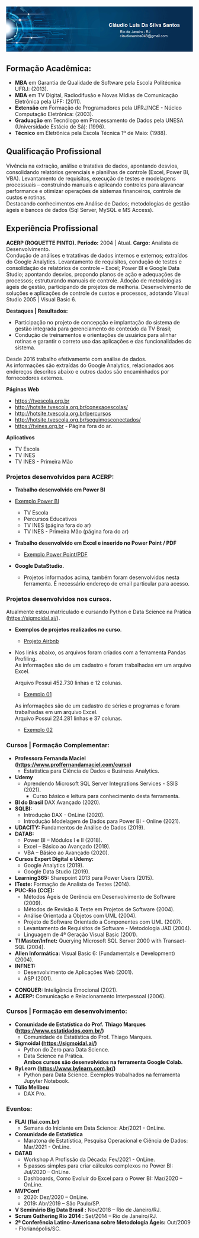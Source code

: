 ﻿
<p align="center">
<img src="banner05.png">
</p>

## Formação Acadêmica:
* **MBA** em  Garantia de Qualidade de Software pela Escola Politécnica UFRJ: (2013).<br>
* **MBA** em TV Digital, Radiodifusão e Novas Mídias de Comunicação Eletrônica pela UFF: (2011).<br>
* **Extensão** em Formação de Programadores pela UFRJ/NCE - Núcleo Computação Eletrônica: (2003).<br>
* **Graduação** em Tecnólogo em Processamento de Dados pela UNESA (Universidade Estácio de Sá): (1996). <br>
* **Técnico** em Eletrônica pela Escola Técnica 1º de Maio: (1988).
<p>

## Qualificação Profissional
Vivência na extração, análise e tratativa de dados, apontando desvios, consolidando relatórios gerenciais e planilhas de controle (Excel, Power BI, VBA). Levantamento de requisitos, execução de testes e modelagens processuais – construindo manuais e aplicando controles para alavancar performance e otimizar operações de sistemas financeiros, controle de custos e rotinas.<br>
Destacando conhecimentos em Análise de Dados; metodologias de gestão ágeis e bancos de dados (Sql Server, MySQL e MS Access).
<p>

## Experiência Profissional
**ACERP (ROQUETTE PINTO). Período:** 2004 | Atual. **Cargo:** Analista de Desenvolvimento.<br>
Condução de análises e tratativas de dados internos e externos; extraídos do Google Analytics. Levantamento de requisitos, condução de testes e consolidação de relatórios de controle – Excel; Power BI e Google Data Studio; apontando desvios, propondo planos de ação e adequações de processos; estruturando manuais de controle. Adoção de metodologias ágeis de gestão, participando de projetos de melhoria.  Desenvolvimento de soluções e aplicações de controle de custos e processos, adotando Visual Studio 2005 | Visual Basic 6. 
<p>

**Destaques | Resultados:**
* Participação no projeto de concepção e implantação do sistema de gestão integrada para gerenciamento do conteúdo da TV Brasil;
* Condução de treinamentos e orientações de usuários para alinhar rotinas e garantir o correto uso das aplicações e das funcionalidades do sistema.
<p>

Desde 2016 trabalho efetivamente com análise de dados. <br>
As informações são extraídas do Google Analytics, relacionados aos endereços descritos abaixo e outros dados são encaminhados por fornecedores externos.
<p>

**Páginas Web** <p>

* https://tvescola.org.br
* http://hotsite.tvescola.org.br/conexaoescolas/ 
* http://hotsite.tvescola.org.br/percursos 
* http://hotsite.tvescola.org.br/seguimosconectados/
* https://tvines.org.br - Página fora do ar.<p>

**Aplicativos** <p>
* TV Escola 
* TV INES
* TV INES - Primeira Mão <p>


### Projetos desenvolvidos para ACERP:

* **Trabalho desenvolvido em Power BI**

* [Exemplo Power BI](https://bit.ly/2Nau0Mi)<p>

	* TV Escola
	* Percursos Educativos 
	* TV INES (página fora do ar)
	* TV INES - Primeira Mão (página fora do ar)
	<p>

	
* **Trabalho desenvolvido em Excel e inserido no Power Point / PDF**
	* [Exemplo Power Point/PDF](https://bit.ly/2ZrYjAp)<p>

* **Google DataStudio.**
	* Projetos informados acima, também foram desenvolvidos nesta ferramenta. É necessário endereço de email particular para acesso. <p>
	

### Projetos desenvolvidos nos cursos.<p>

 Atualmente estou matriculado e cursando Python e Data Science na Prática (https://sigmoidal.ai/). <br>
 * **Exemplos de projetos realizados no curso**.<br>
   * [Projeto Airbnb](https://bit.ly/3qs4osv) <p>
 * Nos links abaixo, os arquivos foram criados com a ferramenta Pandas Profiling.<br>
   As informações são de um cadastro e foram trabalhadas em um arquivo Excel.<br>

   Arquivo Possui 452.730 linhas e 12 colunas.<br>
   * [Exemplo 01](https://bit.ly/3aX7wH6)<br>

   As informações são de um cadastro de séries e programas e foram trabalhadas em um arquivo Excel.<br>
   Arquivo Possui 224.281 linhas e 37 colunas.<br>
   * [Exemplo 02]( https://bit.ly/3tgedKW)<br>

### Cursos | Formação Complementar:

* **Professora Fernanda Maciel (https://www.proffernandamaciel.com/curso)** <br>
	* Estatística para Ciência de Dados e Business Analytics. <br>
* **Udemy**
	* Aprendendo Microsoft SQL Server Integrations Services - SSIS (2021).
		* Curso básico e leitura para conhecimento desta ferramenta. <br> 
* **BI do Brasil** DAX Avançado (2020).                <br>
* **SQLBI:** 
	* Introdução DAX - OnLine (2020).           <br>
	* Introdução Modelagem de Dados para Power BI - Online (2021). <br>
* **UDACITY:** Fundamentos de Análise de Dados (2019). <br>
* **DATAB:**
	* Power BI – Módulos I e II (2018).<br>
    * Excel – Básico ao Avançado (2019). <br>
    * VBA – Básico ao Avançado (2020). <br>
* **Cursos Expert Digital e Udemy:**
    * Google Analytics (2019). <br>
	* Google Data Studio (2019). <br>
* **Learning365:** Sharepoint 2013 para Power Users (2015). <br>
* **ITeste:** Formação de Analista de Testes (2014). <br>
* **PUC-Rio (CCE):**
   * Métodos Ágeis de Gerência em Desenvolvimento de Software (2009). <br>
   * Métodos de Revisão & Teste em Projetos de Software (2004). <br>
   * Análise Orientada a Objetos com UML (2004).<br>
   * Projeto de Software Orientado a Componentes com UML (2007). <br>	
   * Levantamento de Requisitos de Software - Metodologia JAD (2004).<br>
   * Linguagem de 4ª Geração Visual Basic (2001).<br>
* **TI Master/Infnet:** Querying Microsoft SQL Server 2000 with Transact-SQL (2004).<br>
* **Allen Informática:** Visual Basic 6: (Fundamentals e Development) (2004).<br>
* **INFNET:**
	* Desenvolvimento de Aplicações Web (2001). <br>
	* ASP (2001). <p> 
* **CONQUER:** Inteligência Emocional (2021). <br>
* **ACERP:** Comunicação e Relacionamento Interpessoal (2006).
<p>


### Cursos | Formação em desenvolvimento:

* **Comunidade de Estatística do Prof. Thiago Marques (https://www.estatidados.com.br/)** <br>
	* Comunidade de Estatística do Prof. Thiago Marques.<br>
* **Sigmoidal (https://sigmoidal.ai/)** <br>
	* Python do Zero para Data Science.<br>
	* Data Science na Prática. <br>
	**Ambos cursos são desenvolvidos na ferramenta Google Colab.**<br>
* **ByLearn (https://www.bylearn.com.br/)** <br>
	* Python para Data Science. Exemplos trabalhados na ferramenta Jupyter Notebook. <br>
* **Túlio Melibeu** <br>
	* DAX Pro. <p><p>
	

### Eventos:
* **FLAI (flai.com.br)**
	* Semana do Iniciante em Data Science: Abr/2021 - OnLine.<br>
* **Comunidade de Estatística**
	* Maratona de Estatística, Pesquisa Operacional e Ciência de Dados: Mar/2021 - OnLine.<br>
* **DATAB**
	* Workshop A Profissão da Década: Fev/2021 - OnLine. <br>
	* 5 passos simples para criar cálculos complexos no Power BI: Jul/2020 – OnLine. <br>
    * Dashboards, Como Evoluir do Excel para o Power BI: Mar/2020 – OnLine. <br>
* **MVPConf**
    * 2020: Dez/2020 – OnLine. <br>
    * 2019: Abr/2019 – São Paulo/SP. <br>
* **V Seminário Big Data Brasil  :** Nov/2018 – Rio de Janeiro/RJ. <br>
* **Scrum Gathering Rio 2014   :** Set/2014 – Rio de Janeiro/RJ. <br>
* **2ª Conferência Latino-Americana sobre Metodologia Ágeis:** Out/2009 - Florianópolis/SC.


